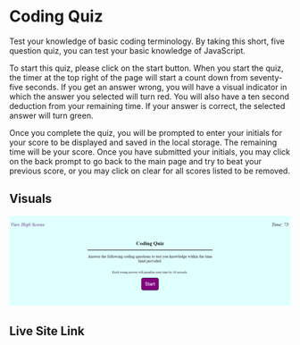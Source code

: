 # Coding Quiz

Test your knowledge of basic coding terminology. By taking this short, five question quiz, you can test your basic knowledge of JavaScript.

To start this quiz, please click on the start button.  When you start the quiz, the timer at the top right of the page will start a count down from seventy-five seconds.  If you get an answer wrong, you will have a visual indicator in which the answer you selected will turn red.  You will also have a ten second deduction from your remaining time.  If your answer is correct, the selected answer will turn green. 

Once you complete the quiz, you will be prompted to enter your initials for your score to be displayed and saved in the local storage.  The remaining time will be your score.  Once you have submitted your initials, you may click on the back prompt to go back to the main page and try to beat your previous score, or you may click on clear for all scores listed to be removed.  

## Visuals

![Screenshot of coding quiz main page](assets/Images/127.0.0.1_5501_Coding-Quiz_index.html.png)

## Live Site Link

